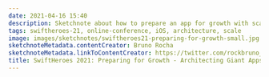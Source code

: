 ```yaml
---
date: 2021-04-16 15:40
description: Sketchnote about how to prepare an app for growth with scalability and build speed in mind from SwiftHeroes 2021
tags: swiftheroes-21, online-conference, iOS, architecture, scale
image: images/sketchnotes/swiftheroes21-preparing-for-growth-small.jpg
sketchnoteMetadata.contentCreator: Bruno Rocha
sketchnoteMetadata.linkToContentCreator: https://twitter.com/rockbruno_
title: SwiftHeroes 2021: Preparing for Growth - Architecting Giant Apps for Scalability and Build Speed
---
```

